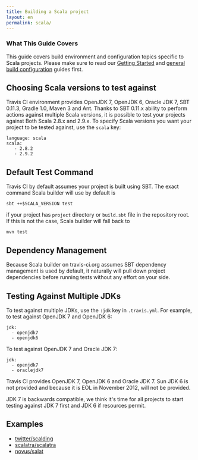 ```yaml
---
title: Building a Scala project
layout: en
permalink: scala/
---
```


### What This Guide Covers

This guide covers build environment and configuration topics specific to Scala projects. Please make sure to read our [Getting Started](/docs/user/getting-started/) and [general build configuration](/docs/user/build-configuration/) guides first.

## Choosing Scala versions to test against

Travis CI environment provides OpenJDK 7, OpenJDK 6, Oracle JDK 7, SBT 0.11.3, Gradle 1.0, Maven 3 and Ant. Thanks to SBT 0.11.x ability to perform actions against multiple Scala versions, it is possible to test your projects against Both Scala 2.8.x and 2.9.x. To specify Scala versions you want your project to be tested against, use the `scala` key:

    language: scala
    scala:
       - 2.8.2
       - 2.9.2

## Default Test Command

Travis CI by default assumes your project is built using SBT. The exact command Scala builder will use by default is

    sbt ++$SCALA_VERSION test

if your project has `project` directory or `build.sbt` file in the repository root. If this is not the case, Scala builder will fall back to

    mvn test

## Dependency Management

Because Scala builder on travis-ci.org assumes SBT dependency management is used by default, it naturally will pull down project dependencies before running tests without any effort on your side.


## Testing Against Multiple JDKs

To test against multiple JDKs, use the `:jdk` key in `.travis.yml`. For example, to test against OpenJDK 7 and OpenJDK 6:

    jdk:
      - openjdk7
      - openjdk6

To test against OpenJDK 7 and Oracle JDK 7:

    jdk:
      - openjdk7
      - oraclejdk7

Travis CI provides OpenJDK 7, OpenJDK 6 and Oracle JDK 7. Sun JDK 6 is not provided and because it is EOL in November 2012,
will not be provided.

JDK 7 is backwards compatible, we think it's time for all projects to start testing against JDK 7 first and JDK 6 if resources permit.



## Examples

* [twitter/scalding](https://github.com/twitter/scalding/blob/master/.travis.yml)
* [scalatra/scalatra](https://github.com/scalatra/scalatra/blob/develop/.travis.yml)
* [novus/salat](https://github.com/novus/salat/blob/master/.travis.yml)
